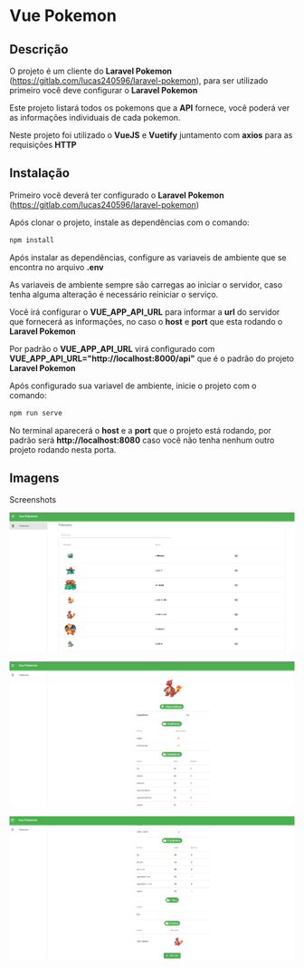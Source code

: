Vue Pokemon
======

Descrição
------

O projeto é um cliente do **Laravel Pokemon** (https://gitlab.com/lucas240596/laravel-pokemon), para ser utilizado primeiro você deve configurar o **Laravel Pokemon**

Este projeto listará todos os pokemons que a **API** fornece, você poderá ver as informações individuais de cada pokemon.

Neste projeto foi utilizado o **VueJS** e **Vuetify** juntamento com **axios** para as requisições **HTTP**

Instalação
------

Primeiro você deverá ter configurado o **Laravel Pokemon** (https://gitlab.com/lucas240596/laravel-pokemon)

Após clonar o projeto, instale as dependências com o comando:
```bash
npm install
```

Após instalar as dependências, configure as variaveis de ambiente que se encontra no arquivo **.env**

As variaveis de ambiente sempre são carregas ao iniciar o servidor, caso tenha alguma alteração é necessário reiniciar o serviço.

Você irá configurar o **VUE_APP_API_URL** para informar a **url** do servidor que fornecerá as informações, no caso o **host** e **port** que esta rodando o **Laravel Pokemon**

Por padrão o **VUE_APP_API_URL** virá configurado com **VUE_APP_API_URL="http://localhost:8000/api"** que é o padrão do projeto **Laravel Pokemon**

Após configurado sua variavel de ambiente, inicie o projeto com o comando:
```bash
npm run serve
```

No terminal aparecerá o **host** e a **port** que o projeto está rodando, por padrão será **http://localhost:8080** caso você não tenha nenhum outro projeto rodando nesta porta.

Imagens
------

Screenshots

![Alt text](https://raw.githubusercontent.com/LucasViniciusDev/vue-pokemon/master/screenshots/001.PNG "001")

![Alt text](https://raw.githubusercontent.com/LucasViniciusDev/vue-pokemon/master/screenshots/002.PNG "002")

![Alt text](https://raw.githubusercontent.com/LucasViniciusDev/vue-pokemon/master/screenshots/003.PNG "003")
